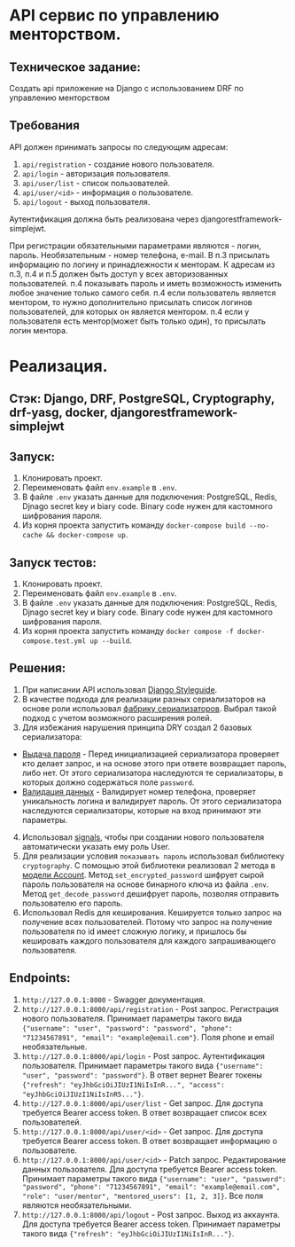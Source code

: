 # API сервис по управлению менторством.

## Техническое задание:

Создать api приложение на Django с использованием DRF по управлению менторством

## Требования

API должен принимать запросы по следующим адресам:

1. `api/registration` - создание нового пользователя.
2. `api/login` - авторизация пользователя.
3. `api/user/list` - список пользователей.
4. `api/user/<id>` - информация о пользователе.
5. `api/logout` - выход пользователя.

Аутентификация должна быть реализована через djangorestframework-simplejwt.

При регистрации обязательными параметрами являются - логин, пароль. Необязательным - номер телефона, e-mail.
В п.3 присылать информацию по логину и принадлежности к менторам.
К адресам из п.3, п.4 и п.5 должен быть доступ у всех авторизованных пользователей.
п.4 показывать пароль и иметь возможность изменить любое значение только самого себя.
п.4 если пользователь является ментором, то нужно дополнительно присылать список логинов пользователей, для которых он является ментором.
п.4 если у пользователя есть ментор(может быть только один), то присылать логин ментора.


# Реализация.

## Стэк: Django, DRF, PostgreSQL, Cryptography, drf-yasg, docker, djangorestframework-simplejwt

## Запуск:
1. Клонировать проект.
2. Переименовать файл `env.example` в `.env`.
3. В файле `.env` указать данные для подключения: PostgreSQL, Redis, Djnago secret key и biary code. Binary code нужен для кастомного шифрования пароля.
4. Из корня проекта запустить команду `docker-compose build --no-cache && docker-compose up`.

## Запуск тестов:
1. Клонировать проект.
2. Переименовать файл `env.example` в `.env`.
3. В файле `.env` указать данные для подключения: PostgreSQL, Redis, Djnago secret key и biary code. Binary code нужен для кастомного шифрования пароля.
4. Из корня проекта запустить команду `docker compose -f docker-compose.test.yml up --build`.

## Решения:
1. При написании API использовал [Django Styleguide](https://github.com/HackSoftware/Django-Styleguide?tab=readme-ov-file#apis--serializers).
2. В качестве подхода для реализации разных сериализаторов на основе роли использовал [фабрику сериализаторов](https://github.com/mrPechen/RS_template/blob/main/src/api/serializers/factories.py). Выбрал такой подход с учетом возможного расширения ролей.
3. Для избежания нарушения принципа DRY создал 2 базовых сериализатора:
 - [Выдача пароля](https://github.com/mrPechen/RS_template/blob/main/src/api/serializers/base_serializers/base_get_serializer_conf.py) - Перед инициализацией сериализатора проверяет кто делает запрос, и на основе этого при ответе возвращает пароль, либо нет. От этого сериализатора наследуются те сериализаторы, в которых должно содержаться поле `password`.
 - [Валидация данных](https://github.com/mrPechen/RS_template/blob/main/src/api/serializers/base_serializers/base_patch_serializer_conf.py) - Валидирует номер телефона, проверяет уникальность логина и валидирует пароль. От этого сериализатора наследуются сериализаторы, которые на вход принимают эти параметры.
4. Использовал [signals](https://github.com/mrPechen/RS_template/blob/main/src/api/signals.py), чтобы при создании нового пользователя автоматически указать ему роль User.
5. Для реализации условия `показывать пароль` использовал библиотеку `cryptography`. С помощью этой библиотеки реализовал 2 метода в [модели Account](https://github.com/mrPechen/RS_template/blob/main/src/api/models.py). Метод `set_encrypted_password` шифрует сырой пароль пользователя на основе бинарного ключа из файла `.env`. Метод `get_decode_password` дешифрует пароль, позволяя отправить пользователю его пароль.
6. Использовал Redis для кеширования. Кешируется только запрос на получение всех пользователей. Потому что запрос на получение пользователя по id имеет сложную логику, и пришлось бы кешировать каждого пользователя для каждого запрашивающего пользователя.

## Endpoints:

1. `http://127.0.0.1:8000` - Swagger документация.
2. `http://127.0.0.1:8000/api/registration` - Post запрос. Регистрация нового пользователя. Принимает параметры такого вида `{"username": "user", "password": "password", "phone": "71234567891", "email": "example@email.com"}`. Поля phone и email необязательные.
3. `http://127.0.0.1:8000/api/login` - Post запрос. Аутентификация пользователя. Принимает параметры такого вида `{"username": "user", "password": "password"}`. В ответ вернет Bearer токены `{"refresh": "eyJhbGciOiJIUzI1NiIsInR...", "access": "eyJhbGciOiJIUzI1NiIsInR5..."}`.
4. `http://127.0.0.1:8000/api/user/list` - Get запрос. Для доступа требуется Bearer access token. В ответ возвращает список всех пользователей.
5. `http://127.0.0.1:8000/api/user/<id>` - Get запрос. Для доступа требуется Bearer access token. В ответ возвращает информацию о пользователе.
6. `http://127.0.0.1:8000/api/user/<id>` - Patch запрос. Редактирование данных пользователя. Для доступа требуется Bearer access token. Принимает параметры такого вида `{"username": "user", "password": "password", "phone": "71234567891", "email": "example@email.com", "role": "user/mentor", "mentored_users": [1, 2, 3]}`. Все поля являются необязательными.
7. `http://127.0.0.1:8000/api/logout` - Post запрос. Выход из аккаунта. Для доступа требуется Bearer access token. Принимает параметры такого вида `{"refresh": "eyJhbGciOiJIUzI1NiIsInR..."}`.


